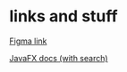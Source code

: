 # links and stuff

[Figma link](https://www.figma.com/file/dpeMlWStSWrVHfLd0Uohws/Untitled?node-id=0%3A1&t=PVQi61Ig3AWtWNMm-1)

[JavaFX docs (with search)](https://openjfx.io/javadoc/15/javafx.graphics/javafx/scene/layout/Region.html)

